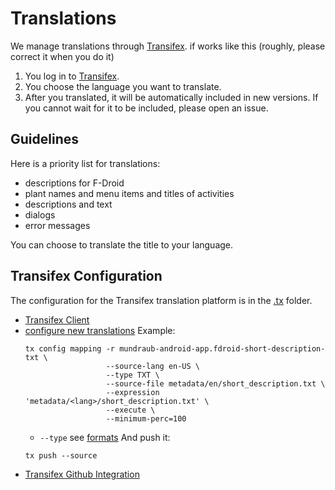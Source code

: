 Translations
============

We manage translations through [Transifex].
if works like this (roughly, please correct it when you do it)

1. You log in to [Transifex].
2. You choose the language you want to translate.
3. After you translated, it will be automatically included in new versions.
    If you cannot wait for it to be included, please open an issue.

Guidelines
----------

Here is a priority list for translations:

- descriptions for F-Droid
- plant names and menu items and titles of activities
- descriptions and text
- dialogs
- error messages

You can choose to translate the title to your language.

Transifex Configuration
-----------------------

The configuration for the Transifex translation platform is in the [.tx] folder.

- [Transifex Client](https://docs.transifex.com/client/introduction)
- [configure new translations](https://docs.transifex.com/client/config)
    Example:
    ```
    tx config mapping -r mundraub-android-app.fdroid-short-description-txt \
                      --source-lang en-US \
                      --type TXT \
                      --source-file metadata/en/short_description.txt \
                      --expression 'metadata/<lang>/short_description.txt' \
                      --execute \
                      --minimum-perc=100
    ```
    - `--type` see [formats](http://docs.transifex.com/formats/)
    And push it:
    ```
    tx push --source
    ```
- [Transifex Github Integration](https://docs.transifex.com/integrations/github/)


[Transifex]: https://www.transifex.com/mundraub-android/mundraub-android-app/
[.tx]: ../.tx
